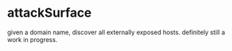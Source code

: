 # attackSurface
given a domain name, discover all externally exposed hosts. definitely still a work in progress.
